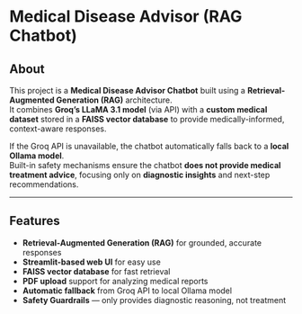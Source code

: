 ﻿# Medical Disease Advisor (RAG Chatbot)

## About

This project is a **Medical Disease Advisor Chatbot** built using a **Retrieval-Augmented Generation (RAG)** architecture.  
It combines **Groq’s LLaMA 3.1 model** (via API) with a **custom medical dataset** stored in a **FAISS vector database** to provide medically-informed, context-aware responses.  

If the Groq API is unavailable, the chatbot automatically falls back to a **local Ollama model**.  
Built-in safety mechanisms ensure the chatbot **does not provide medical treatment advice**, focusing only on **diagnostic insights** and next-step recommendations.

---

## Features

- **Retrieval-Augmented Generation (RAG)** for grounded, accurate responses  
-  **Streamlit-based web UI** for easy use  
-  **FAISS vector database** for fast retrieval  
-  **PDF upload** support for analyzing medical reports  
-  **Automatic fallback** from Groq API to local Ollama model  
-  **Safety Guardrails** — only provides diagnostic reasoning, not treatment


